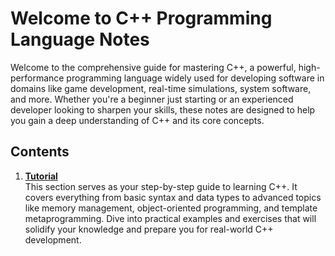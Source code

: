 # Welcome to C++ Programming Language Notes

Welcome to the comprehensive guide for mastering C++, a powerful, high-performance programming language widely used for developing software in domains like game development, real-time simulations, system software, and more. Whether you're a beginner just starting or an experienced developer looking to sharpen your skills, these notes are designed to help you gain a deep understanding of C++ and its core concepts.

## Contents

1. [**Tutorial**](tutorial/index.md)  
   This section serves as your step-by-step guide to learning C++. It covers everything from basic syntax and data types to advanced topics like memory management, object-oriented programming, and template metaprogramming. Dive into practical examples and exercises that will solidify your knowledge and prepare you for real-world C++ development.
